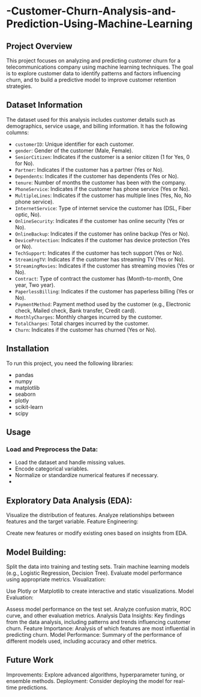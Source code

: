 # -Customer-Churn-Analysis-and-Prediction-Using-Machine-Learning
## Project Overview
This project focuses on analyzing and predicting customer churn for a telecommunications company using machine learning techniques. The goal is to explore customer data to identify patterns and factors influencing churn, and to build a predictive model to improve customer retention strategies.

## Dataset Information
The dataset used for this analysis includes customer details such as demographics, service usage, and billing information. It has the following columns:
- `customerID`: Unique identifier for each customer.
- `gender`: Gender of the customer (Male, Female).
- `SeniorCitizen`: Indicates if the customer is a senior citizen (1 for Yes, 0 for No).
- `Partner`: Indicates if the customer has a partner (Yes or No).
- `Dependents`: Indicates if the customer has dependents (Yes or No).
- `tenure`: Number of months the customer has been with the company.
- `PhoneService`: Indicates if the customer has phone service (Yes or No).
- `MultipleLines`: Indicates if the customer has multiple lines (Yes, No, No phone service).
- `InternetService`: Type of internet service the customer has (DSL, Fiber optic, No).
- `OnlineSecurity`: Indicates if the customer has online security (Yes or No).
- `OnlineBackup`: Indicates if the customer has online backup (Yes or No).
- `DeviceProtection`: Indicates if the customer has device protection (Yes or No).
- `TechSupport`: Indicates if the customer has tech support (Yes or No).
- `StreamingTV`: Indicates if the customer has streaming TV (Yes or No).
- `StreamingMovies`: Indicates if the customer has streaming movies (Yes or No).
- `Contract`: Type of contract the customer has (Month-to-month, One year, Two year).
- `PaperlessBilling`: Indicates if the customer has paperless billing (Yes or No).
- `PaymentMethod`: Payment method used by the customer (e.g., Electronic check, Mailed check, Bank transfer, Credit card).
- `MonthlyCharges`: Monthly charges incurred by the customer.
- `TotalCharges`: Total charges incurred by the customer.
- `Churn`: Indicates if the customer has churned (Yes or No).

## Installation
To run this project, you need the following libraries:
- pandas
- numpy
- matplotlib
- seaborn
- plotly
- scikit-learn
- scipy

## Usage
### Load and Preprocess the Data:

- Load the dataset and handle missing values.
- Encode categorical variables.
- Normalize or standardize numerical features if necessary.
- 
## Exploratory Data Analysis (EDA):
Visualize the distribution of features.
Analyze relationships between features and the target variable.
Feature Engineering:

Create new features or modify existing ones based on insights from EDA.

## Model Building:

Split the data into training and testing sets.
Train machine learning models (e.g., Logistic Regression, Decision Tree).
Evaluate model performance using appropriate metrics.
Visualization:

Use Plotly or Matplotlib to create interactive and static visualizations.
Model Evaluation:

Assess model performance on the test set.
Analyze confusion matrix, ROC curve, and other evaluation metrics.
Analysis
Data Insights: Key findings from the data analysis, including patterns and trends influencing customer churn.
Feature Importance: Analysis of which features are most influential in predicting churn.
Model Performance: Summary of the performance of different models used, including accuracy and other metrics.

## Future Work
Improvements: Explore advanced algorithms, hyperparameter tuning, or ensemble methods.
Deployment: Consider deploying the model for real-time predictions.
